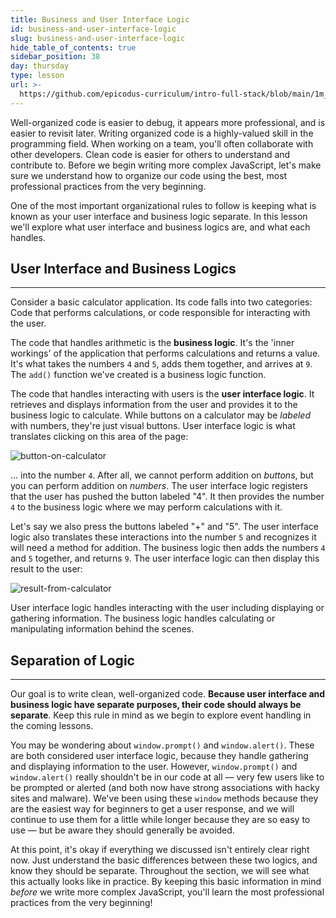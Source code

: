 ```yaml
---
title: Business and User Interface Logic
id: business-and-user-interface-logic
slug: business-and-user-interface-logic
hide_table_of_contents: true
sidebar_position: 38
day: thursday
type: lesson
url: >-
  https://github.com/epicodus-curriculum/intro-full-stack/blob/main/1m_business_and_user_interface_logic.md
---
```


Well-organized code is easier to debug, it appears more professional, and is easier to revisit later. Writing organized code is a highly-valued skill in the programming field. When working on a team, you'll often collaborate with other developers. Clean code is easier for others to understand and contribute to. Before we begin writing more complex JavaScript, let's make sure we understand how to organize our code using the best, most professional practices from the very beginning.

One of the most important organizational rules to follow is keeping what is known as your user interface and business logic separate. In this lesson we'll explore what user interface and business logics are, and what each handles.

## User Interface and Business Logics
---

Consider a basic calculator application. Its code falls into two categories: Code that performs calculations, or code responsible for interacting with the user.

The code that handles arithmetic is the **business logic**. It's the 'inner workings' of the application that performs calculations and returns a value. It's what takes the numbers `4` and `5`, adds them together, and arrives at `9`. The `add()` function we've created is a business logic function.

The code that handles interacting with users is the **user interface logic**. It retrieves and displays information from the user and provides it to the business logic to calculate. While buttons on a calculator may be _labeled_ with numbers, they're just visual buttons. User interface logic is what translates clicking on this area of the page:

![button-on-calculator](https://learnhowtoprogram.s3.us-west-2.amazonaws.com/INTRO/week2-js-jquery/button-on-calculator.png)

... into the number `4`.  After all, we cannot perform addition on _buttons_, but you can perform addition on _numbers_. The user interface logic registers that the user has pushed the button labeled "4". It then provides the number `4` to the business logic where we may perform calculations with it.

Let's say we also press the buttons labeled "+" and "5". The user interface logic also translates these interactions into the number `5` and recognizes it will need a method for addition. The business logic then adds the numbers `4` and `5` together, and returns `9`. The user interface logic can then display this result to the user:

![result-from-calculator](https://learnhowtoprogram.s3.us-west-2.amazonaws.com/INTRO/week2-js-jquery/result-displayed-from-calculator.png)

User interface logic handles interacting with the user including displaying or gathering information. The business logic handles calculating or manipulating information behind the scenes.

## Separation of Logic
---

Our goal is to write clean, well-organized code. **Because user interface and business logic have separate purposes, their code should always be separate**. Keep this rule in mind as we begin to explore event handling in the coming lessons.

You may be wondering about `window.prompt()` and `window.alert()`. These are both considered user interface logic, because they handle gathering and displaying information to the user. However, `window.prompt()` and `window.alert()` really shouldn't be in our code at all — very few users like to be prompted or alerted (and both now have strong associations with hacky sites and malware). We've been using these `window` methods because they are the easiest way for beginners to get a user response, and we will continue to use them for a little while longer because they are so easy to use — but be aware they should generally be avoided.

At this point, it's okay if everything we discussed isn't entirely clear right now. Just understand the basic differences between these two logics, and know they should be separate. Throughout the section, we will see what this actually looks like in practice. By keeping this basic information in mind _before_ we write more complex JavaScript, you'll learn the most professional practices from the very beginning!
